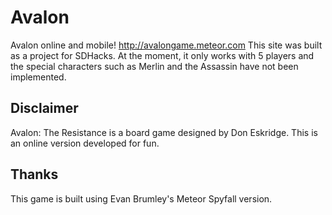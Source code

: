 # Avalon
Avalon online and mobile! http://avalongame.meteor.com This site was built as a
project for SDHacks. At the moment, it only works with 5 players and the special
characters such as Merlin and the Assassin have not been implemented.

## Disclaimer
Avalon: The Resistance is a board game designed by Don Eskridge. This is an
online version developed for fun.

## Thanks
This game is built using Evan Brumley's Meteor Spyfall version.
